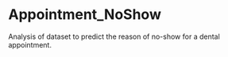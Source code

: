 # Appointment_NoShow
Analysis of dataset to predict the reason of no-show for a dental appointment.
